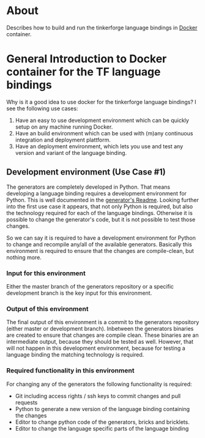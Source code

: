 # About

Describes how to build and run the tinkerforge language bindings in [Docker](https://www.docker.com) container.

# General Introduction to Docker container for the TF language bindings

Why is it a good idea to use docker for the tinkerforge language bindings? I see the following use cases:

1.	Have an easy to use development environment which can be quickly setup on any machine running Docker.
2.	Have an build environment which can be used with (m)any continuous integration and deployment plattform.
3.	Have an deployment environment, which lets you use and test any version and variant of the language binding.

## Development environment (Use Case #1)

The generators are completely developed in Python. That means developing a language binding requires a development environment for Python. This is well documented in the [generator's Readme](https://github.com/Tinkerforge/generators). Looking further into the first use case it appears, that not only Python is required, but also the technology required for each of the language bindings. Otherwise it is possible to change the generator's code, but it is not possible to test those changes.

So we can say it is required to have a development environment for Python to change and recompile any/all of the available generators. Basically this environment is required to ensure that the changes are compile-clean, but nothing more.

### Input for this environment

Either the master branch of the generators repository or a specific development branch is the key input for this environment.

### Output of this environment

The final output of this environment is a commit to the generators repository (either master or development branch). Inbetween the generators binaries are created to ensure that changes are compile clean. These binaries are an intermediate output, because they should be tested as well. However, that will not happen in this development environment, because for testing a language binding the matching technology is required.

### Required functionality in this environment

For changing any of the generators the following functionality is required:

-	Git including access rights / ssh keys to commit changes and pull requests
-	Python to generate a new version of the language binding containing the changes
-	Editor to change python code of the generators, bricks and bricklets.
-	Editor to change the language specific parts of the language binding
